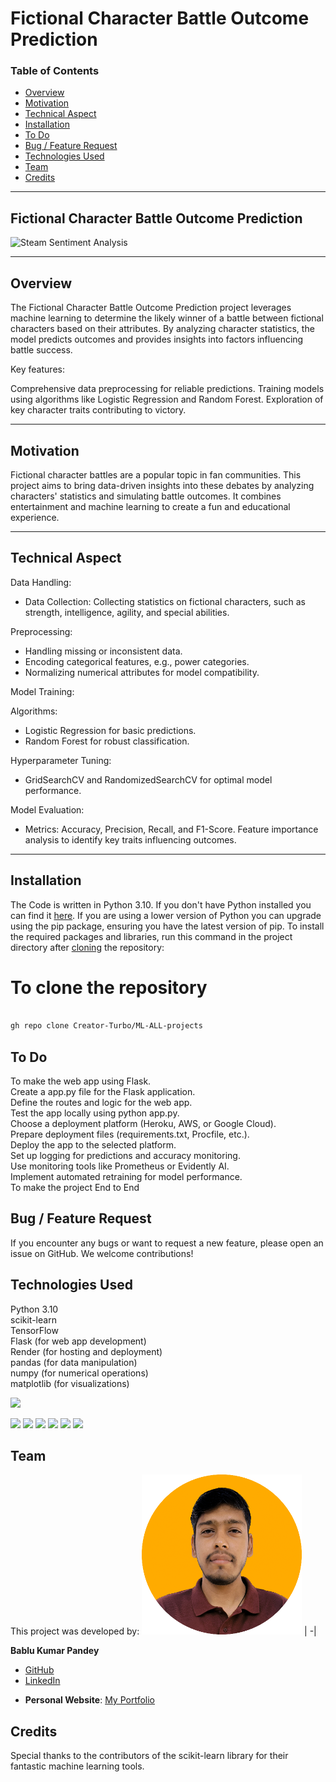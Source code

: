 # Fictional Character Battle Outcome Prediction

### Table of Contents
- [Overview](#overview)
- [Motivation](#motivation)
- [Technical Aspect](#technical-aspect)
- [Installation](#installation)
- [To Do](#to-do)
- [Bug / Feature Request](#bug--feature-request)
- [Technologies Used](#technologies-used)
- [Team](#team)
- [Credits](#credits)

---


## Fictional Character Battle Outcome Prediction

![Steam Sentiment Analysis](https://storage.googleapis.com/kaggle-datasets-images/5229220/8715864/c4c81de9fc5623c8e7271adf821bab67/dataset-cover.jpg?t=2024-06-18-00-04-27)


---

## Overview
The Fictional Character Battle Outcome Prediction project leverages machine learning to determine the likely winner of a battle between fictional characters based on their attributes. By analyzing character statistics, the model predicts outcomes and provides insights into factors influencing battle success.

Key features:

Comprehensive data preprocessing for reliable predictions.
Training models using algorithms like Logistic Regression and Random Forest.
Exploration of key character traits contributing to victory.



---

## Motivation
Fictional character battles are a popular topic in fan communities. This project aims to bring data-driven insights into these debates by analyzing characters' statistics and simulating battle outcomes. It combines entertainment and machine learning to create a fun and educational experience.

---

## Technical Aspect

Data Handling:

- Data Collection: Collecting statistics on fictional characters, such as strength, intelligence, agility, and special abilities.

Preprocessing:

- Handling missing or inconsistent data.
- Encoding categorical features, e.g., power categories.
- Normalizing numerical attributes for model compatibility.

Model Training:

Algorithms:

- Logistic Regression for basic predictions.
- Random Forest for robust classification.

Hyperparameter Tuning:

- GridSearchCV and RandomizedSearchCV for optimal model performance.

Model Evaluation:

- Metrics: Accuracy, Precision, Recall, and F1-Score.
Feature importance analysis to identify key traits influencing outcomes.


---

## Installation
The Code is written in Python 3.10. If you don't have Python installed you can find it [here](https://www.python.org/downloads/). If you are using a lower version of Python you can upgrade using the pip package, ensuring you have the latest version of pip. To install the required packages and libraries, run this command in the project directory after [cloning](https://www.howtogeek.com/451360/how-to-clone-a-github-repository/) the repository:

# To clone the repository

```bash

gh repo clone Creator-Turbo/ML-ALL-projects

```


## To Do

To make the web app  using  Flask.<br>
Create a app.py file for the Flask application.<br>
Define the routes and logic for the web app.<br>
Test the app locally using python app.py.<br>
Choose a deployment platform (Heroku, AWS, or Google Cloud).<br>
Prepare deployment files (requirements.txt, Procfile, etc.).<br>
Deploy the app to the selected platform.<br>
Set up logging for predictions and accuracy monitoring.<br>
Use monitoring tools like Prometheus or Evidently AI.<br>
Implement automated retraining for model performance.<br>
To make the project End to End 




## Bug / Feature Request
If you encounter any bugs or want to request a new feature, please open an issue on GitHub. We welcome contributions!




## Technologies Used
Python 3.10<br> 
scikit-learn<br>
TensorFlow <br>
Flask (for web app development)  <br>
Render (for hosting and deployment)  <br>
pandas (for data manipulation) <br>
numpy (for numerical operations)  <br>
matplotlib (for visualizations) <br>



![](https://forthebadge.com/images/badges/made-with-python.svg)


[<img target="_blank" src="https://upload.wikimedia.org/wikipedia/commons/thumb/0/05/Scikit_learn_logo_small.svg/260px-Scikit_learn_logo_small.svg.png" width=170>](https://scikit-learn.org/stable/)
[<img target="_blank" src="https://miro.medium.com/v2/resize:fit:720/format:webp/0*RWkQ0Fziw792xa0S" width=170>](https://pandas.pydata.org/docs/)
  [<img target="_blank" src="https://encrypted-tbn0.gstatic.com/images?q=tbn:ANd9GcSDzf1RMK1iHKjAswDiqbFB8f3by6mLO89eir-Q4LJioPuq9yOrhvpw2d3Ms1u8NLlzsMQ&usqp=CAU" width=280>](https://matplotlib.org/stable/index.html) 
 [<img target="_blank" src="https://icon2.cleanpng.com/20180829/okc/kisspng-flask-python-web-framework-representational-state-flask-stickker-1713946755581.webp" width=170>](https://flask.palletsprojects.com/en/stable/) 
 [<img target="_blank" src="https://upload.wikimedia.org/wikipedia/commons/thumb/3/31/NumPy_logo_2020.svg/512px-NumPy_logo_2020.svg.png" width=200>](https://numpy.org/devdocs/user/index.html) 
 [<img target="_blank" src="https://user-images.githubusercontent.com/315810/92254613-279c8000-ee9f-11ea-9b73-5622a7d95f3f.png" width=200>](https://seaborn.pydata.org/tutorial/introduction.html) 







## Team
This project was developed by:
[![Bablu kumar pandey](https://github.com/Creator-Turbo/images-/blob/main/resized_image.png?raw=true)](ressume_link) |
-|


**Bablu Kumar Pandey**


- [GitHub](https://github.com/Creator-Turbo)  
- [LinkedIn](https://www.linkedin.com/in/bablu-kumar-pandey-313764286/)
* **Personal Website**: [My Portfolio](https://creator-turbo.github.io/Creator-Turbo-Portfolio-website/)



## Credits

Special thanks to the contributors of the scikit-learn library for their fantastic machine learning tools.
